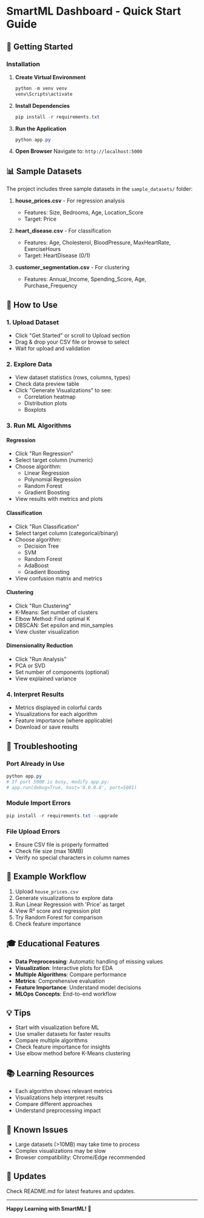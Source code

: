 # SmartML Dashboard - Quick Start Guide

## 🚀 Getting Started

### Installation

1. **Create Virtual Environment**
   ```powershell
   python -m venv venv
   venv\Scripts\activate
   ```

2. **Install Dependencies**
   ```powershell
   pip install -r requirements.txt
   ```

3. **Run the Application**
   ```powershell
   python app.py
   ```

4. **Open Browser**
   Navigate to: `http://localhost:5000`

## 📊 Sample Datasets

The project includes three sample datasets in the `sample_datasets/` folder:

1. **house_prices.csv** - For regression analysis
   - Features: Size, Bedrooms, Age, Location_Score
   - Target: Price

2. **heart_disease.csv** - For classification
   - Features: Age, Cholesterol, BloodPressure, MaxHeartRate, ExerciseHours
   - Target: HeartDisease (0/1)

3. **customer_segmentation.csv** - For clustering
   - Features: Annual_Income, Spending_Score, Age, Purchase_Frequency

## 🎯 How to Use

### 1. Upload Dataset
- Click "Get Started" or scroll to Upload section
- Drag & drop your CSV file or browse to select
- Wait for upload and validation

### 2. Explore Data
- View dataset statistics (rows, columns, types)
- Check data preview table
- Click "Generate Visualizations" to see:
  - Correlation heatmap
  - Distribution plots
  - Boxplots

### 3. Run ML Algorithms

#### Regression
- Click "Run Regression"
- Select target column (numeric)
- Choose algorithm:
  - Linear Regression
  - Polynomial Regression
  - Random Forest
  - Gradient Boosting
- View results with metrics and plots

#### Classification
- Click "Run Classification"
- Select target column (categorical/binary)
- Choose algorithm:
  - Decision Tree
  - SVM
  - Random Forest
  - AdaBoost
  - Gradient Boosting
- View confusion matrix and metrics

#### Clustering
- Click "Run Clustering"
- K-Means: Set number of clusters
- Elbow Method: Find optimal K
- DBSCAN: Set epsilon and min_samples
- View cluster visualization

#### Dimensionality Reduction
- Click "Run Analysis"
- PCA or SVD
- Set number of components (optional)
- View explained variance

### 4. Interpret Results
- Metrics displayed in colorful cards
- Visualizations for each algorithm
- Feature importance (where applicable)
- Download or save results

## 🔧 Troubleshooting

### Port Already in Use
```powershell
python app.py
# If port 5000 is busy, modify app.py:
# app.run(debug=True, host='0.0.0.0', port=5001)
```

### Module Import Errors
```powershell
pip install -r requirements.txt --upgrade
```

### File Upload Errors
- Ensure CSV file is properly formatted
- Check file size (max 16MB)
- Verify no special characters in column names

## 📝 Example Workflow

1. Upload `house_prices.csv`
2. Generate visualizations to explore data
3. Run Linear Regression with 'Price' as target
4. View R² score and regression plot
5. Try Random Forest for comparison
6. Check feature importance

## 🎓 Educational Features

- **Data Preprocessing**: Automatic handling of missing values
- **Visualization**: Interactive plots for EDA
- **Multiple Algorithms**: Compare performance
- **Metrics**: Comprehensive evaluation
- **Feature Importance**: Understand model decisions
- **MLOps Concepts**: End-to-end workflow

## 💡 Tips

- Start with visualization before ML
- Use smaller datasets for faster results
- Compare multiple algorithms
- Check feature importance for insights
- Use elbow method before K-Means clustering

## 📚 Learning Resources

- Each algorithm shows relevant metrics
- Visualizations help interpret results
- Compare different approaches
- Understand preprocessing impact

## 🐛 Known Issues

- Large datasets (>10MB) may take time to process
- Complex visualizations may be slow
- Browser compatibility: Chrome/Edge recommended

## 🔄 Updates

Check README.md for latest features and updates.

---

**Happy Learning with SmartML! 🚀**
